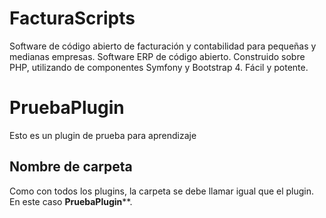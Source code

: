 # FacturaScripts
Software de código abierto de facturación y contabilidad para pequeñas y medianas empresas.
Software ERP de código abierto. Construido sobre PHP, utilizando de componentes Symfony y Bootstrap 4.
Fácil y potente.

# PruebaPlugin
Esto es un plugin de prueba para aprendizaje


## Nombre de carpeta
Como con todos los plugins, la carpeta se debe llamar igual que el plugin. En este caso **PruebaPlugin****.